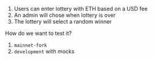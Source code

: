 1. Users can enter lottery with ETH based on a USD fee
2. An admin will chose when lottery is over
3. The lottery will select a random winner

How do we want to test it?

1. `mainnet-fork`
2. `development` with mocks
